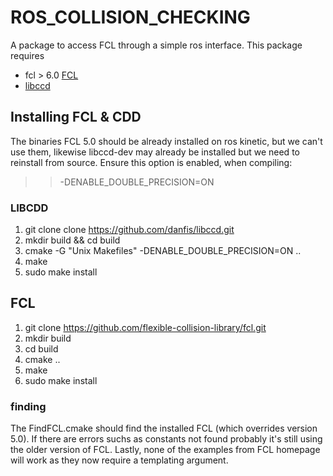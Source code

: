 # ROS_COLLISION_CHECKING
A package to access FCL through a simple ros interface. 
This package requires 

 * fcl > 6.0 [FCL](http://www.ros.org/wiki/fcl) 
 * [libccd](https://github.com/danfis/libccd) 
 
## Installing FCL & CDD
The binaries FCL 5.0 should be already installed on ros kinetic, but we can't use them, likewise libccd-dev may already be installed but we need to reinstall from source.  Ensure this option is enabled, when compiling: 
>> -DENABLE_DOUBLE_PRECISION=ON

### LIBCDD
1. git clone clone https://github.com/danfis/libccd.git
2. mkdir build && cd build
3. cmake -G "Unix Makefiles" -DENABLE_DOUBLE_PRECISION=ON ..
4. make
5. sudo make install

## FCL
1. git clone https://github.com/flexible-collision-library/fcl.git
2. mkdir build
3. cd build
4. cmake ..
5. make
6. sudo make install

### finding
The FindFCL.cmake should find the installed FCL (which overrides version 5.0).
If there are errors suchs as constants not found probably it's still using the 
older version of FCL. Lastly, none of the examples from FCL homepage will work as they now require a templating argument. 